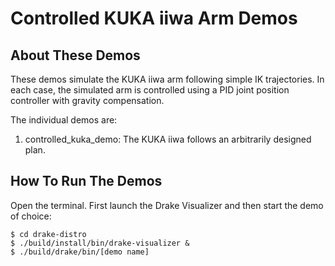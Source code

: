 # Controlled KUKA iiwa Arm Demos

## About These Demos

These demos simulate the KUKA iiwa arm following simple IK trajectories. In
each case, the simulated arm is controlled using a PID joint position
controller with gravity compensation.

The individual demos are:

1. controlled_kuka_demo: The KUKA iiwa follows an arbitrarily designed plan.

## How To Run The Demos

Open the terminal. First launch the Drake Visualizer and then start the demo
of choice:

    $ cd drake-distro
    $ ./build/install/bin/drake-visualizer &
    $ ./build/drake/bin/[demo name]
